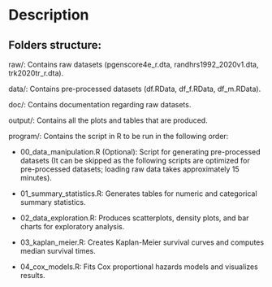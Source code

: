 # Description


## Folders structure:

raw/: Contains raw datasets (pgenscore4e_r.dta, randhrs1992_2020v1.dta,
 	trk2020tr_r.dta).

data/: Contains pre-processed datasets (df.RData, df_f.RData, df_m.RData).

doc/: Contains documentation regarding raw datasets.

output/: Contains all the plots and tables that are produced.

program/: Contains the script in R to be run in the following order:

- 00_data_manipulation.R (Optional): Script for generating pre-processed datasets (It
 	can be skipped as the following scripts are optimized for pre-processed
 	datasets; loading raw data takes approximately 15 minutes).

- 01_summary_statistics.R: Generates tables for numeric and categorical summary
 	statistics.

- 02_data_exploration.R: Produces scatterplots, density plots, and bar charts for
 	exploratory analysis.

- 03_kaplan_meier.R: Creates Kaplan-Meier survival curves and computes median survival
 	times.

- 04_cox_models.R: Fits Cox proportional hazards models and visualizes results.
